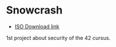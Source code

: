 # Snowcrash

- [ISO Download link](https://projects.intra.42.fr/uploads/document/document/1272/SnowCrash.iso)

1st project about security of the 42 cursus.
